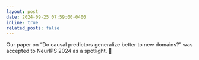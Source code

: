 ```yaml
---
layout: post
date: 2024-09-25 07:59:00-0400
inline: true
related_posts: false
---
```


Our paper on “Do causal predictors generalize better to new domains?” was accepted to NeurIPS 2024 as a spotlight. :tada:
